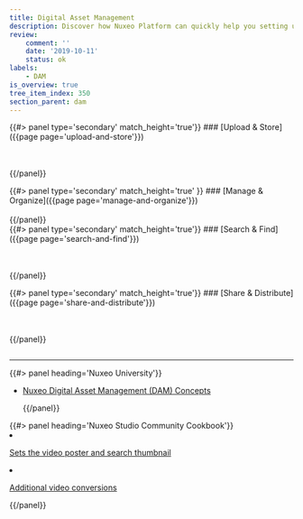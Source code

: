 ```yaml
---
title: Digital Asset Management
description: Discover how Nuxeo Platform can quickly help you setting up your digital asset management solution.
review:
    comment: ''
    date: '2019-10-11'
    status: ok
labels:
    - DAM
is_overview: true
tree_item_index: 350
section_parent: dam
---
```


<div class="row" data-equalizer data-equalize-on="medium">
<div class="column medium-3">
{{#> panel type='secondary' match_height='true'}}
### [Upload & Store]({{page page='upload-and-store'}})

<br/><br/>
{{/panel}}
</div>
<div class="column medium-3">
{{#> panel type='secondary' match_height='true' }}
### [Manage & Organize]({{page page='manage-and-organize'}})
<br/>


<br/>
{{/panel}}
</div>
<div class="column medium-3">
{{#> panel type='secondary' match_height='true'}}
### [Search & Find]({{page page='search-and-find'}})
<br/>


<br/><br/>
{{/panel}}
</div>
<div class="column medium-3">
{{#> panel type='secondary' match_height='true'}}
### [Share & Distribute]({{page page='share-and-distribute'}})
<br/>


<br/><br/>
{{/panel}}
</div>
</div>

* * *

<div class="row" data-equalizer data-equalize-on="medium">
  <div class="column medium-6">{{#> panel heading='Nuxeo University'}}

- [Nuxeo Digital Asset Management (DAM) Concepts](https://university.nuxeo.com/learn/public/course/view/elearning/97/nuxeo-digital-asset-management-dam-concepts)

  {{/panel}}
  </div>
  <div class="column medium-6">{{#> panel heading='Nuxeo Studio Community Cookbook'}}

- [Sets the video poster and search thumbnail](https://github.com/nuxeo/nuxeo-studio-community-cookbook/blob/master/modules/nuxeo/video-thumbnail)
- [Additional video conversions](https://github.com/nuxeo/nuxeo-studio-community-cookbook/blob/master/modules/nuxeo/video-conversions)


  {{/panel}}
  </div>
</div>
